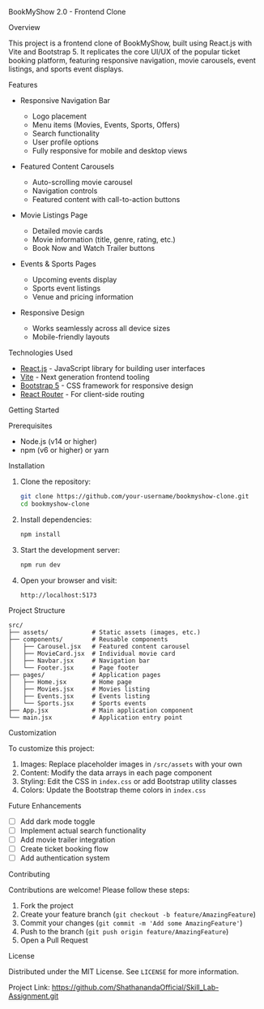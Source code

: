 BookMyShow 2.0 - Frontend Clone

Overview

This project is a frontend clone of BookMyShow, built using React.js with Vite and Bootstrap 5. It replicates the core UI/UX of the popular ticket booking platform, featuring responsive navigation, movie carousels, event listings, and sports event displays.

Features

- Responsive Navigation Bar
  - Logo placement
  - Menu items (Movies, Events, Sports, Offers)
  - Search functionality
  - User profile options
  - Fully responsive for mobile and desktop views

- Featured Content Carousels
  - Auto-scrolling movie carousel
  - Navigation controls
  - Featured content with call-to-action buttons

- Movie Listings Page
  - Detailed movie cards
  - Movie information (title, genre, rating, etc.)
  - Book Now and Watch Trailer buttons

- Events & Sports Pages
  - Upcoming events display
  - Sports event listings
  - Venue and pricing information

- Responsive Design
  - Works seamlessly across all device sizes
  - Mobile-friendly layouts

Technologies Used

- [React.js](https://reactjs.org/) - JavaScript library for building user interfaces
- [Vite](https://vitejs.dev/) - Next generation frontend tooling
- [Bootstrap 5](https://getbootstrap.com/) - CSS framework for responsive design
- [React Router](https://reactrouter.com/) - For client-side routing

Getting Started

Prerequisites

- Node.js (v14 or higher)
- npm (v6 or higher) or yarn

Installation

1. Clone the repository:
   ```bash
   git clone https://github.com/your-username/bookmyshow-clone.git
   cd bookmyshow-clone
   ```

2. Install dependencies:
   ```bash
   npm install
   ```

3. Start the development server:
   ```bash
   npm run dev
   ```

4. Open your browser and visit:
   ```
   http://localhost:5173
   ```

Project Structure

```
src/
├── assets/            # Static assets (images, etc.)
├── components/        # Reusable components
│   ├── Carousel.jsx   # Featured content carousel
│   ├── MovieCard.jsx  # Individual movie card
│   ├── Navbar.jsx     # Navigation bar
│   └── Footer.jsx     # Page footer
├── pages/             # Application pages
│   ├── Home.jsx       # Home page
│   ├── Movies.jsx     # Movies listing
│   ├── Events.jsx     # Events listing
│   └── Sports.jsx     # Sports events
├── App.jsx            # Main application component
└── main.jsx           # Application entry point
```

Customization

To customize this project:

1. Images: Replace placeholder images in `/src/assets` with your own
2. Content: Modify the data arrays in each page component
3. Styling: Edit the CSS in `index.css` or add Bootstrap utility classes
4. Colors: Update the Bootstrap theme colors in `index.css`

Future Enhancements

- [ ] Add dark mode toggle
- [ ] Implement actual search functionality
- [ ] Add movie trailer integration
- [ ] Create ticket booking flow
- [ ] Add authentication system

Contributing

Contributions are welcome! Please follow these steps:

1. Fork the project
2. Create your feature branch (`git checkout -b feature/AmazingFeature`)
3. Commit your changes (`git commit -m 'Add some AmazingFeature'`)
4. Push to the branch (`git push origin feature/AmazingFeature`)
5. Open a Pull Request

License

Distributed under the MIT License. See `LICENSE` for more information.

Project Link: https://github.com/ShathanandaOfficial/Skill_Lab-Assignment.git
